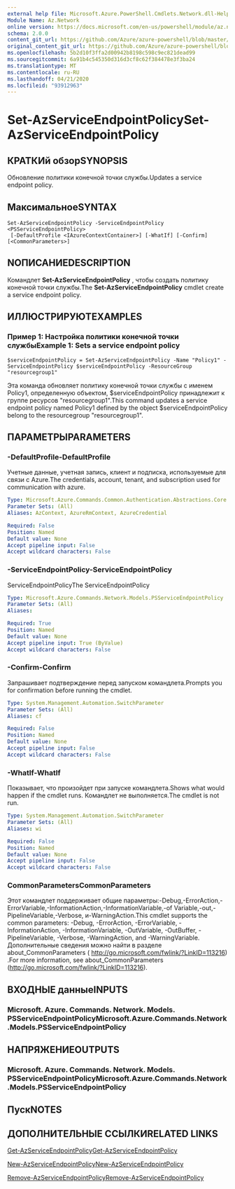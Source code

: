 ```yaml
---
external help file: Microsoft.Azure.PowerShell.Cmdlets.Network.dll-Help.xml
Module Name: Az.Network
online version: https://docs.microsoft.com/en-us/powershell/module/az.network/set-azserviceendpointpolicy
schema: 2.0.0
content_git_url: https://github.com/Azure/azure-powershell/blob/master/src/Network/Network/help/Set-AzServiceEndpointPolicy.md
original_content_git_url: https://github.com/Azure/azure-powershell/blob/master/src/Network/Network/help/Set-AzServiceEndpointPolicy.md
ms.openlocfilehash: 5b2d10f3ffa2d00942b8198c598c9ec821dead99
ms.sourcegitcommit: 6a91b4c545350d316d3cf8c62f384478e3f3ba24
ms.translationtype: MT
ms.contentlocale: ru-RU
ms.lasthandoff: 04/21/2020
ms.locfileid: "93912963"
---
```

# <span data-ttu-id="f7261-101">Set-AzServiceEndpointPolicy</span><span class="sxs-lookup"><span data-stu-id="f7261-101">Set-AzServiceEndpointPolicy</span></span>

## <span data-ttu-id="f7261-102">КРАТКИй обзор</span><span class="sxs-lookup"><span data-stu-id="f7261-102">SYNOPSIS</span></span>
<span data-ttu-id="f7261-103">Обновление политики конечной точки службы.</span><span class="sxs-lookup"><span data-stu-id="f7261-103">Updates a service endpoint policy.</span></span>

## <span data-ttu-id="f7261-104">Максимальное</span><span class="sxs-lookup"><span data-stu-id="f7261-104">SYNTAX</span></span>

```
Set-AzServiceEndpointPolicy -ServiceEndpointPolicy <PSServiceEndpointPolicy>
 [-DefaultProfile <IAzureContextContainer>] [-WhatIf] [-Confirm] [<CommonParameters>]
```

## <span data-ttu-id="f7261-105">NОПИСАНИЕ</span><span class="sxs-lookup"><span data-stu-id="f7261-105">DESCRIPTION</span></span>
<span data-ttu-id="f7261-106">Командлет **Set-AzServiceEndpointPolicy** , чтобы создать политику конечной точки службы.</span><span class="sxs-lookup"><span data-stu-id="f7261-106">The **Set-AzServiceEndpointPolicy** cmdlet create a service endpoint policy.</span></span>

## <span data-ttu-id="f7261-107">ИЛЛЮСТРИРУЮТ</span><span class="sxs-lookup"><span data-stu-id="f7261-107">EXAMPLES</span></span>

### <span data-ttu-id="f7261-108">Пример 1: Настройка политики конечной точки службы</span><span class="sxs-lookup"><span data-stu-id="f7261-108">Example 1: Sets a service endpoint policy</span></span>
```
$serviceEndpointPolicy = Set-AzServiceEndpointPolicy -Name "Policy1" -ServiceEndpointPolicy $serviceEndpointPolicy -ResourceGroup "resourcegroup1"
```

<span data-ttu-id="f7261-109">Эта команда обновляет политику конечной точки службы с именем Policy1, определенную объектом, $serviceEndpointPolicy принадлежит к группе ресурсов "resourcegroup1".</span><span class="sxs-lookup"><span data-stu-id="f7261-109">This command updates a service endpoint policy named Policy1 defined by the object $serviceEndpointPolicy belong to the resourcegroup "resourcegroup1".</span></span>

## <span data-ttu-id="f7261-110">ПАРАМЕТРЫ</span><span class="sxs-lookup"><span data-stu-id="f7261-110">PARAMETERS</span></span>

### <span data-ttu-id="f7261-111">-DefaultProfile</span><span class="sxs-lookup"><span data-stu-id="f7261-111">-DefaultProfile</span></span>
<span data-ttu-id="f7261-112">Учетные данные, учетная запись, клиент и подписка, используемые для связи с Azure.</span><span class="sxs-lookup"><span data-stu-id="f7261-112">The credentials, account, tenant, and subscription used for communication with azure.</span></span>

```yaml
Type: Microsoft.Azure.Commands.Common.Authentication.Abstractions.Core.IAzureContextContainer
Parameter Sets: (All)
Aliases: AzContext, AzureRmContext, AzureCredential

Required: False
Position: Named
Default value: None
Accept pipeline input: False
Accept wildcard characters: False
```

### <span data-ttu-id="f7261-113">-ServiceEndpointPolicy</span><span class="sxs-lookup"><span data-stu-id="f7261-113">-ServiceEndpointPolicy</span></span>
<span data-ttu-id="f7261-114">ServiceEndpointPolicy</span><span class="sxs-lookup"><span data-stu-id="f7261-114">The ServiceEndpointPolicy</span></span>

```yaml
Type: Microsoft.Azure.Commands.Network.Models.PSServiceEndpointPolicy
Parameter Sets: (All)
Aliases:

Required: True
Position: Named
Default value: None
Accept pipeline input: True (ByValue)
Accept wildcard characters: False
```

### <span data-ttu-id="f7261-115">-Confirm</span><span class="sxs-lookup"><span data-stu-id="f7261-115">-Confirm</span></span>
<span data-ttu-id="f7261-116">Запрашивает подтверждение перед запуском командлета.</span><span class="sxs-lookup"><span data-stu-id="f7261-116">Prompts you for confirmation before running the cmdlet.</span></span>

```yaml
Type: System.Management.Automation.SwitchParameter
Parameter Sets: (All)
Aliases: cf

Required: False
Position: Named
Default value: None
Accept pipeline input: False
Accept wildcard characters: False
```

### <span data-ttu-id="f7261-117">-WhatIf</span><span class="sxs-lookup"><span data-stu-id="f7261-117">-WhatIf</span></span>
<span data-ttu-id="f7261-118">Показывает, что произойдет при запуске командлета.</span><span class="sxs-lookup"><span data-stu-id="f7261-118">Shows what would happen if the cmdlet runs.</span></span> <span data-ttu-id="f7261-119">Командлет не выполняется.</span><span class="sxs-lookup"><span data-stu-id="f7261-119">The cmdlet is not run.</span></span>

```yaml
Type: System.Management.Automation.SwitchParameter
Parameter Sets: (All)
Aliases: wi

Required: False
Position: Named
Default value: None
Accept pipeline input: False
Accept wildcard characters: False
```

### <span data-ttu-id="f7261-120">CommonParameters</span><span class="sxs-lookup"><span data-stu-id="f7261-120">CommonParameters</span></span>
<span data-ttu-id="f7261-121">Этот командлет поддерживает общие параметры:-Debug,-ErrorAction,-ErrorVariable,-InformationAction,-InformationVariable,-of Variable,-out,-PipelineVariable,-Verbose, и-WarningAction.</span><span class="sxs-lookup"><span data-stu-id="f7261-121">This cmdlet supports the common parameters: -Debug, -ErrorAction, -ErrorVariable, -InformationAction, -InformationVariable, -OutVariable, -OutBuffer, -PipelineVariable, -Verbose, -WarningAction, and -WarningVariable.</span></span> <span data-ttu-id="f7261-122">Дополнительные сведения можно найти в разделе about_CommonParameters ( http://go.microsoft.com/fwlink/?LinkID=113216) .</span><span class="sxs-lookup"><span data-stu-id="f7261-122">For more information, see about_CommonParameters (http://go.microsoft.com/fwlink/?LinkID=113216).</span></span>

## <span data-ttu-id="f7261-123">ВХОДНЫЕ данные</span><span class="sxs-lookup"><span data-stu-id="f7261-123">INPUTS</span></span>

### <span data-ttu-id="f7261-124">Microsoft. Azure. Commands. Network. Models. PSServiceEndpointPolicy</span><span class="sxs-lookup"><span data-stu-id="f7261-124">Microsoft.Azure.Commands.Network.Models.PSServiceEndpointPolicy</span></span>

## <span data-ttu-id="f7261-125">НАПРЯЖЕНИЕ</span><span class="sxs-lookup"><span data-stu-id="f7261-125">OUTPUTS</span></span>

### <span data-ttu-id="f7261-126">Microsoft. Azure. Commands. Network. Models. PSServiceEndpointPolicy</span><span class="sxs-lookup"><span data-stu-id="f7261-126">Microsoft.Azure.Commands.Network.Models.PSServiceEndpointPolicy</span></span>

## <span data-ttu-id="f7261-127">Пуск</span><span class="sxs-lookup"><span data-stu-id="f7261-127">NOTES</span></span>

## <span data-ttu-id="f7261-128">ДОПОЛНИТЕЛЬНЫЕ ССЫЛКИ</span><span class="sxs-lookup"><span data-stu-id="f7261-128">RELATED LINKS</span></span>

[<span data-ttu-id="f7261-129">Get-AzServiceEndpointPolicy</span><span class="sxs-lookup"><span data-stu-id="f7261-129">Get-AzServiceEndpointPolicy</span></span>](./Get-AzServiceEndpointPolicy.md)

[<span data-ttu-id="f7261-130">New-AzServiceEndpointPolicy</span><span class="sxs-lookup"><span data-stu-id="f7261-130">New-AzServiceEndpointPolicy</span></span>](./New-AzServiceEndpointPolicy.md)

[<span data-ttu-id="f7261-131">Remove-AzServiceEndpointPolicy</span><span class="sxs-lookup"><span data-stu-id="f7261-131">Remove-AzServiceEndpointPolicy</span></span>](./Remove-AzServiceEndpointPolicy.md)
